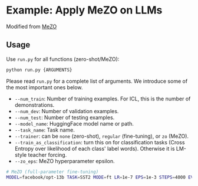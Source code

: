 # Example: Apply MeZO on LLMs

Modified from [MeZO](https://github.com/princeton-nlp/MeZO/blob/main/large_models/README.md)

## Usage

Use `run.py` for all functions (zero-shot/MeZO):

```bash
python run.py {ARGUMENTS}
```

Please read `run.py` for a complete list of arguments. We introduce some of the most important ones below.

* `--num_train`: Number of training examples. For ICL, this is the number of demonstrations.
* `--num_dev`: Number of validation examples.
* `--num_test`: Number of testing examples.
* `--model_name`: HuggingFace model name or path.
* `--task_name`: Task name.
* `--trainer`: can be `none` (zero-shot), `regular` (fine-tuning), or `zo` (MeZO).
* `--train_as_classification`: turn this on for classification tasks (Cross Entropy over likelihood of each class' label words). Otherwise it is LM-style teacher forcing.
* `--zo_eps`: MeZO hyperparameter epsilon.

```bash
# MeZO (full-parameter fine-tuning)
MODEL=facebook/opt-13b TASK=SST2 MODE=ft LR=1e-7 EPS=1e-3 STEPS=4000 EVAL_STEPS=4000 bash mezo.sh
```
